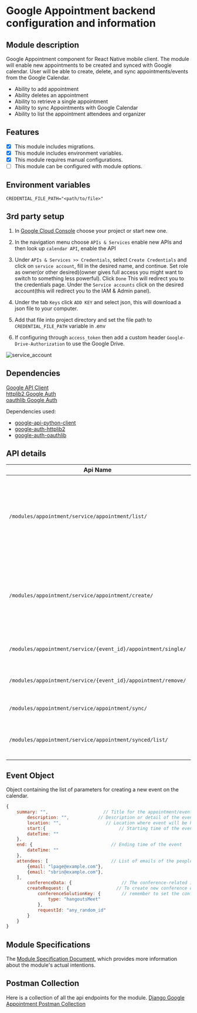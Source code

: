 # Google Appointment backend configuration and information

## Module description

Google Appointment component for React
Native mobile client. The module will enable new appointments to be created and synced with Google calendar.
User will be able to create, delete, and sync appointments/events from the Google Calendar.

- Ability to add appointment
- Ability deletes an appointment
- Ability to retrieve a single appointment
- Ability to sync Appointments with Google Calendar
- Ability to list the appointment attendees and organizer

## Features

- [x] This module includes migrations.
- [x] This module includes environment variables.
- [x] This module requires manual configurations.
- [ ] This module can be configured with module options.

## Environment variables

```dotenv
CREDENTIAL_FILE_PATH="<path/to/file>"
```

## 3rd party setup

1. In [Google Cloud Console](https://console.cloud.google.com/) choose your project or start new one.

2. In the navigation menu choose `APIs & Services` enable new APIs and then look up `calendar API`, enable the API

3. Under `APIs & Services >> Credentials`, select `Create Credentials` and click on `service account`, fill in the
   desired name, and continue. Set role as owner(or other desired)(owner gives full access you might want to switch to
   something less powerful). Click `Done`
   This will redirect you to the credentials page. Under the `Service accounts` click on the desired account(this will
   redirect you to the IAM & Admin panel).
4. Under the tab `Keys` click `ADD KEY` and select json, this will download a json file to your computer.
5. Add that file into project directory and set the file path to `CREDENTIAL_FILE_PATH` variable in .env
6. If configuring through `access_token` then add a custom header `Google-Drive-Authorization` to use the Google Drive.

![service_account](https://user-images.githubusercontent.com/76822297/227890333-1767d60a-696e-40f4-b33e-7ef480593902.png)

## Dependencies

[Google API Client](https://github.com/googleapis/google-api-python-client/blob/main/README.md)\
[httplib2 Google Auth](https://github.com/googleapis/google-auth-library-python-httplib2/blob/main/README.rst)\
[oauthlib Google Auth](https://github.com/googleapis/google-auth-library-python-oauthlib/blob/main/README.rst)

Dependencies used:

- [google-api-python-client](https://pypi.org/project/google-api-python-client/)
- [google-auth-httplib2](https://pypi.org/project/google-auth-httplib2/)
- [google-auth-oauthlib](https://pypi.org/project/google-auth-oauthlib/)

## API details

| Api Name                                                      |                                                    Params                                                     | Description                                                                                              |
|---------------------------------------------------------------|:-------------------------------------------------------------------------------------------------------------:|----------------------------------------------------------------------------------------------------------|
| `/modules/appointment/service/appointment/list/`              | query_params(optional) `{max_results, order_by, time_max, time_min, page_token, single_events, show_deleted}` | Returns a list of the events created of the calendar according to the specified queries if are provided. |
| `/modules/appointment/service/appointment/create/`            |                                         [Event Object](#event-object)                                         | Creates a new appointment on the calendar and returns an object containing the created event detail.     |
| `/modules/appointment/service/{event_id}/appointment/single/` |                                                       -                                                       | Retrieves a single event from the calendar.                                                              |
| `/modules/appointment/service/{event_id}/appointment/remove/` |                                                       -                                                       | Deletes a single event form the calendar.                                                                |
| `/modules/appointment/service/appointment/sync/`              |                                                       -                                                       | Sync event form the calendar.                                                                            |
| `/modules/appointment/service/appointment/synced/list/ `      |                                                       -                                                       | Returns a list of Synced event of the calendar.                                                          |

## Event Object

Object containing the list of parameters for creating a new event on the calendar.

```javascript
{
    summary: "",                     // Title for the appointment/event
        description: "",           // Description or detail of the event
        location: "",                 // Location where event will be held
        start:{                            // Starting time of the event
        dateTime: ""
    },
    end: {                              // Ending time of the event
        dateTime: ""
    },
    attendees: [                        // List of emails of the people going to attend the event
        {email: "lpage@example.com"},
        {email: "sbrin@example.com"},
    ],
        conferenceData: {                   // The conference-related information, such as details of a Google Meet conference.
        createRequest: {                  // To create new conference details use the createRequest field. To persist your changes,
            conferenceSolutionKey: {        // remember to set the conferenceDataVersion request parameter to 1.
                type: "hangoutsMeet"
            },
            requestId: "any_random_id"
        }
    }
}
```

## Module Specifications

The [Module Specification Document](https://docs.google.com/document/d/1hZZU-EBnMTdZaUoG0onDHnq3pB4l6ULDK8BKkUV9Pi8/edit?usp=sharing),
which provides more information about the module's actual intentions.

## Postman Collection

Here is a collection of all the api endpoints for the module.
[Django Google Appointment Postman Collection](https://drive.google.com/file/d/1o9ZyKMFsn_a_IPjIO2dVRBovP_7wJxa-/view?usp=share_link)